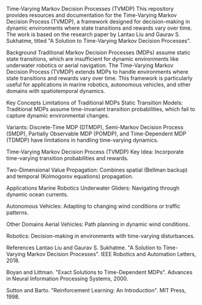 Time-Varying Markov Decision Processes (TVMDP)
This repository provides resources and documentation for the Time-Varying Markov Decision Process (TVMDP), a framework designed for decision-making in dynamic environments where state transitions and rewards vary over time. The work is based on the research paper by Lantao Liu and Gaurav S. Sukhatme, titled "A Solution to Time-Varying Markov Decision Processes".

Background
Traditional Markov Decision Processes (MDPs) assume static state transitions, which are insufficient for dynamic environments like underwater robotics or aerial navigation. The Time-Varying Markov Decision Process (TVMDP) extends MDPs to handle environments where state transitions and rewards vary over time. This framework is particularly useful for applications in marine robotics, autonomous vehicles, and other domains with spatiotemporal dynamics.

Key Concepts
Limitations of Traditional MDPs
Static Transition Models: Traditional MDPs assume time-invariant transition probabilities, which fail to capture dynamic environmental changes.

Variants: Discrete-Time MDP (DTMDP), Semi-Markov Decision Process (SMDP), Partially Observable MDP (POMDP), and Time-Dependent MDP (TDMDP) have limitations in handling time-varying dynamics.

Time-Varying Markov Decision Process (TVMDP)
Key Idea: Incorporate time-varying transition probabilities and rewards.


Two-Dimensional Value Propagation: Combines spatial (Bellman backup) and temporal (Kolmogorov equations) propagation.

Applications
Marine Robotics
Underwater Gliders: Navigating through dynamic ocean currents.

Autonomous Vehicles: Adapting to changing wind conditions or traffic patterns.

Other Domains
Aerial Vehicles: Path planning in dynamic wind conditions.

Robotics: Decision-making in environments with time-varying disturbances.

References
Lantao Liu and Gaurav S. Sukhatme. "A Solution to Time-Varying Markov Decision Processes". IEEE Robotics and Automation Letters, 2018.

Boyan and Littman. "Exact Solutions to Time-Dependent MDPs". Advances in Neural Information Processing Systems, 2000.

Sutton and Barto. "Reinforcement Learning: An Introduction". MIT Press, 1998.
